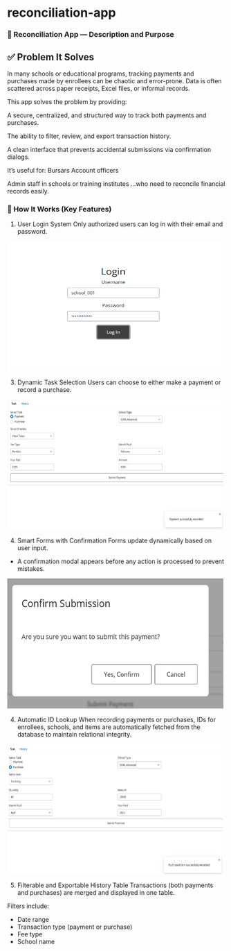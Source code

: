 # reconciliation-app

### 🧾 Reconciliation App — Description and Purpose
## ✅ Problem It Solves
In many schools or educational programs, tracking payments and purchases made by enrollees can be chaotic and error-prone. Data is often scattered across paper receipts, Excel files, or informal records.

This app solves the problem by providing:

A secure, centralized, and structured way to track both payments and purchases.

The ability to filter, review, and export transaction history.

A clean interface that prevents accidental submissions via confirmation dialogs.

It’s useful for:
Bursars
Account officers

Admin staff in schools or training institutes
...who need to reconcile financial records easily.

### 🔧 How It Works (Key Features)
1. User Login System
Only authorized users can log in with their email and password.
<img src="https://github.com/Victortaiwo57/reconciliation-app/blob/main/Login.png" alt="Image" width="500" height="300">

3. Dynamic Task Selection
Users can choose to either make a payment or record a purchase.
<img src="https://github.com/Victortaiwo57/reconciliation-app/blob/main/Payment%20recorded%20notification.png" alt="Image" width="500" height="300">

4. Smart Forms with Confirmation
Forms update dynamically based on user input.
- A confirmation modal appears before any action is processed to prevent mistakes.
<img src="https://github.com/Victortaiwo57/reconciliation-app/blob/main/Confirm%20Payment%20submission.png" alt="Image" width="500" height="300">

4. Automatic ID Lookup
When recording payments or purchases, IDs for enrollees, schools, and items are automatically fetched from the database to maintain relational integrity.
<img src="https://github.com/Victortaiwo57/reconciliation-app/blob/main/Purchase%20recorded%20notification.png" width="500" height="300">

5. Filterable and Exportable History Table
Transactions (both payments and purchases) are merged and displayed in one table.

Filters include:
- Date range
- Transaction type (payment or purchase)
- Fee type
- School name

